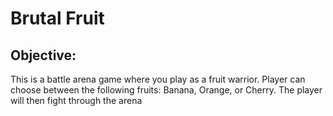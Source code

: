 # Brutal Fruit

## Objective:
This is a battle arena game where you play as a fruit warrior. Player can choose between the following fruits: Banana, Orange, or Cherry. The player will then fight through the arena
